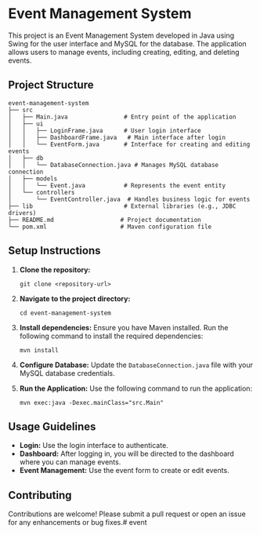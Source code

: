 # Event Management System

This project is an Event Management System developed in Java using Swing for the user interface and MySQL for the database. The application allows users to manage events, including creating, editing, and deleting events.

## Project Structure

```
event-management-system
├── src
│   ├── Main.java                # Entry point of the application
│   ├── ui
│   │   ├── LoginFrame.java      # User login interface
│   │   ├── DashboardFrame.java   # Main interface after login
│   │   └── EventForm.java       # Interface for creating and editing events
│   ├── db
│   │   └── DatabaseConnection.java # Manages MySQL database connection
│   ├── models
│   │   └── Event.java           # Represents the event entity
│   └── controllers
│       └── EventController.java  # Handles business logic for events
├── lib                          # External libraries (e.g., JDBC drivers)
├── README.md                   # Project documentation
└── pom.xml                     # Maven configuration file
```

## Setup Instructions

1. **Clone the repository:**
   ```
   git clone <repository-url>
   ```

2. **Navigate to the project directory:**
   ```
   cd event-management-system
   ```

3. **Install dependencies:**
   Ensure you have Maven installed. Run the following command to install the required dependencies:
   ```
   mvn install
   ```

4. **Configure Database:**
   Update the `DatabaseConnection.java` file with your MySQL database credentials.

5. **Run the Application:**
   Use the following command to run the application:
   ```
   mvn exec:java -Dexec.mainClass="src.Main"
   ```

## Usage Guidelines

- **Login:** Use the login interface to authenticate.
- **Dashboard:** After logging in, you will be directed to the dashboard where you can manage events.
- **Event Management:** Use the event form to create or edit events.

## Contributing

Contributions are welcome! Please submit a pull request or open an issue for any enhancements or bug fixes.# event
